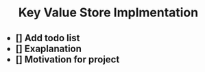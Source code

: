 <!-- Heading -->
<div align="center">
    <h1>Key Value Store Implmentation</h1>
</div>

<h2>

- [] Add todo list
- [] Exaplanation
- [] Motivation for project

</h2>
